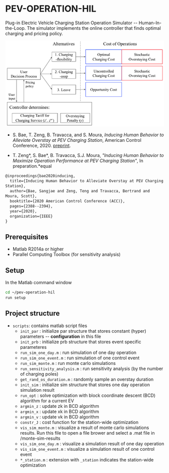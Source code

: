 # PEV-OPERATION-HIL
Plug-in Electric Vehicle Charging Station Operation Simulator -- Human-In-the-Loop. The simulator implements the online controller that finds optimal charging and pricing policy. 

![demo](demo/decision_flow.png)

* S. Bae, T. Zeng, B.  Travacca, and S. Moura, _Inducing Human Behavior to Alleviate Overstay at PEV Charging Station_, American Control Conference, 2020. [preprint](https://arxiv.org/pdf/1912.02341.pdf).

* T. Zeng\*, S. Bae\*, B. Travacca, S.J. Moura, _"Inducing Human Behavior to Maximize Operation Performance at PEV Charging Station"_, In preparation.\*equal
```
@inproceedings{bae2020inducing,
  title={Inducing Human Behavior to Alleviate Overstay at PEV Charging Station},
  author={Bae, Sangjae and Zeng, Teng and Travacca, Bertrand and Moura, Scott},
  booktitle={2020 American Control Conference (ACC)},
  pages={2388--2394},
  year={2020},
  organization={IEEE}
}
```


## Prerequisites
- Matlab R2014a or higher
- Parallel Computing Toolbox (for sensitivity analysis)


## Setup
In the Matlab command window
```bash
cd ~/pev-operation-hil
run setup
```

## Project structure
- ```scripts```: contains matlab script files
    - ```init_par``` : initialize par structure that stores constant (hyper) parameters -- **configuration** in this file    
    - ```init_prb``` : initialize prb structure that stores event specific parameteres 
    - ```run_sim_one_day.m``` : run simulation of one day operation
    - ```run_sim_one_event.m``` : run simulation of one control event
    - ```run_sim_monte.m``` : run monte carlo simulations
    - ```run_sensitivity_analysis.m``` : run sensitivity analysis (by the number of charging poles)
    - ```get_rand_os_duration.m``` : randomly sample an overstay duration
    - ```init_sim``` : initialize sim structure that stores one day operation simulation result
    - ```run_opt``` : solve optimization with block coordinate descent (BCD) algorithm for a current EV
    - ```argmin_z``` : update zk in BCD algorithm
    - ```argmin_x``` : update xk in BCD algorithm
    - ```argmin_v``` : update vk in BCD algorithm
    - ```constr_J``` : cost function for the station-wide optimization
    - ```vis_sim_monte.m``` : visualize a result of monte carlo simulations results. Run this file to open a file brower and select a .mat file in /monte-sim-results 
    - ```vis_sim_one_day.m``` : visualize a simulation result of one day operation
    - ```vis_sim_one_event.m``` : visualize a simulation result of one control event
    - ```*_station.m``` : extension with ```_station``` indicates the station-wide optimization
